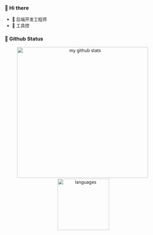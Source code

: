 ###  :tada: Hi there
- :bookmark: 后端开发工程师
- :hammer: 工具控
### 🌟 Github Status
<p align="center">
<img src="https://github-readme-stats.vercel.app/api?username=hczs&show_icons=true" alt="my github stats" width="420"/>&nbsp;
  <img src="https://github-readme-stats.vercel.app/api/top-langs/?username=hczs&layout=compact&hide=HTML,CSS,jupyter%20notebook," alt="languages" height="165">
</p>
